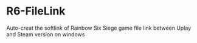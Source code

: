 # R6-FileLink
Auto-creat the softlink of Rainbow Six Siege game file link between Uplay and Steam version on windows
